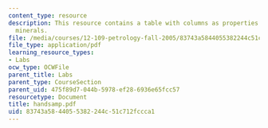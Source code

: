 ```yaml
---
content_type: resource
description: This resource contains a table with columns as properties and rows with
  minerals.
file: /media/courses/12-109-petrology-fall-2005/83743a5844055382244c51c712fccca1_handsamp.pdf
file_type: application/pdf
learning_resource_types:
- Labs
ocw_type: OCWFile
parent_title: Labs
parent_type: CourseSection
parent_uid: 475f89d7-044b-5978-ef28-6936e65fcc57
resourcetype: Document
title: handsamp.pdf
uid: 83743a58-4405-5382-244c-51c712fccca1
---
```

